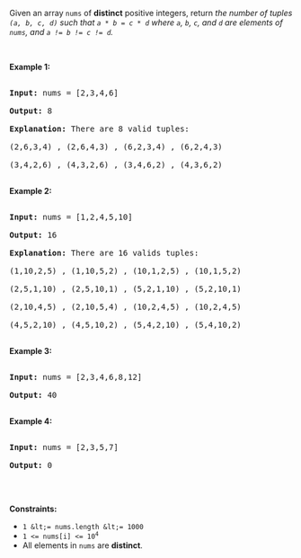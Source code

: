 Given an array `` nums `` of __distinct__ positive integers, return _the number of tuples _`` (a, b, c, d) ``_ such that _`` a * b = c * d ``_ where _`` a ``_, _`` b ``_, _`` c ``_, and _`` d ``_ are elements of _`` nums ``_, and _`` a != b != c != d ``_._

&nbsp;

__Example 1:__

<pre>
<strong>Input:</strong> nums = [2,3,4,6]
<strong>Output:</strong> 8
<strong>Explanation:</strong> There are 8 valid tuples:
(2,6,3,4) , (2,6,4,3) , (6,2,3,4) , (6,2,4,3)
(3,4,2,6) , (4,3,2,6) , (3,4,6,2) , (4,3,6,2)
</pre>

__Example 2:__

<pre>
<strong>Input:</strong> nums = [1,2,4,5,10]
<strong>Output:</strong> 16
<strong>Explanation:</strong> There are 16 valids tuples:
(1,10,2,5) , (1,10,5,2) , (10,1,2,5) , (10,1,5,2)
(2,5,1,10) , (2,5,10,1) , (5,2,1,10) , (5,2,10,1)
(2,10,4,5) , (2,10,5,4) , (10,2,4,5) , (10,2,4,5)
(4,5,2,10) , (4,5,10,2) , (5,4,2,10) , (5,4,10,2)
</pre>

__Example 3:__

<pre>
<strong>Input:</strong> nums = [2,3,4,6,8,12]
<strong>Output:</strong> 40
</pre>

__Example 4:__

<pre>
<strong>Input:</strong> nums = [2,3,5,7]
<strong>Output:</strong> 0
</pre>

&nbsp;

__Constraints:__

*   `` 1 &lt;= nums.length &lt;= 1000 ``
*   <code>1 &lt;= nums[i] &lt;= 10<sup>4</sup></code>
*   All elements in `` nums `` are __distinct__.